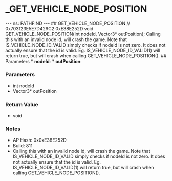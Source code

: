 # _GET_VEHICLE_NODE_POSITION

--- ns: PATHFIND --- ## GET_VEHICLE_NODE_POSITION  // 0x703123E5E7D429C2 0xE38E252D void GET_VEHICLE_NODE_POSITION(int nodeId, Vector3* outPosition);  Calling this with an invalid node id, will crash the game. Note that IS_VEHICLE_NODE_ID_VALID simply checks if nodeId is not zero. It does not actually ensure that the id is valid. Eg. IS_VEHICLE_NODE_ID_VALID(1) will return true, but will crash when calling GET_VEHICLE_NODE_POSITION().  ## Parameters * **nodeId**: * **outPosition**:

### Parameters
* int nodeId
* Vector3* outPosition

### Return Value
* void

### Notes
* AP Hash: 0x0xE38E252D
* Build: 811
* Calling this with an invalid node id, will crash the game.
Note that IS_VEHICLE_NODE_ID_VALID simply checks if nodeId is not zero. It does not actually ensure that the id is valid.
Eg. IS_VEHICLE_NODE_ID_VALID(1) will return true, but will crash when calling GET_VEHICLE_NODE_POSITION().

